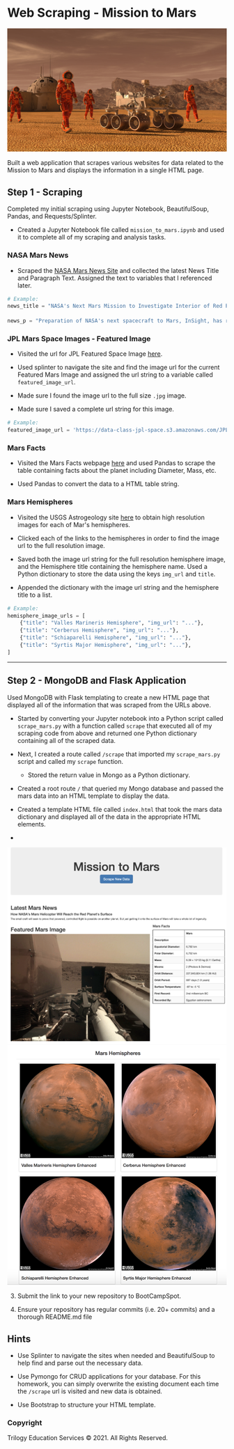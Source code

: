 # Web Scraping - Mission to Mars

![mission_to_mars](Images/mission_to_mars.png)

Built a web application that scrapes various websites for data related to the Mission to Mars and displays the information in a single HTML page. 

## Step 1 - Scraping

Completed my initial scraping using Jupyter Notebook, BeautifulSoup, Pandas, and Requests/Splinter.

* Created a Jupyter Notebook file called `mission_to_mars.ipynb` and used it to complete all of my scraping and analysis tasks. 

### NASA Mars News

* Scraped the [NASA Mars News Site](https://mars.nasa.gov/news/) and collected the latest News Title and Paragraph Text. Assigned the text to variables that  I referenced later.

```python
# Example:
news_title = "NASA's Next Mars Mission to Investigate Interior of Red Planet"

news_p = "Preparation of NASA's next spacecraft to Mars, InSight, has ramped up this summer, on course for launch next May from Vandenberg Air Force Base in central California -- the first interplanetary launch in history from America's West Coast."
```

### JPL Mars Space Images - Featured Image

* Visited the url for JPL Featured Space Image [here](https://data-class-jpl-space.s3.amazonaws.com/JPL_Space/index.html).

* Used splinter to navigate the site and find the image url for the current Featured Mars Image and assigned the url string to a variable called `featured_image_url`.

* Made sure I found the image url to the full size `.jpg` image.

* Made sure I saved a complete url string for this image.

```python
# Example:
featured_image_url = 'https://data-class-jpl-space.s3.amazonaws.com/JPL_Space/image/featured/mars2.jpg'
```

### Mars Facts

* Visited the Mars Facts webpage [here](https://space-facts.com/mars/) and used Pandas to scrape the table containing facts about the planet including Diameter, Mass, etc.

* Used Pandas to convert the data to a HTML table string.

### Mars Hemispheres

* Visited the USGS Astrogeology site [here](https://astrogeology.usgs.gov/search/results?q=hemisphere+enhanced&k1=target&v1=Mars) to obtain high resolution images for each of Mar's hemispheres.

* Clicked each of the links to the hemispheres in order to find the image url to the full resolution image.

* Saved both the image url string for the full resolution hemisphere image, and the Hemisphere title containing the hemisphere name. Used a Python dictionary to store the data using the keys `img_url` and `title`.

* Appended the dictionary with the image url string and the hemisphere title to a list. 

```python
# Example:
hemisphere_image_urls = [
    {"title": "Valles Marineris Hemisphere", "img_url": "..."},
    {"title": "Cerberus Hemisphere", "img_url": "..."},
    {"title": "Schiaparelli Hemisphere", "img_url": "..."},
    {"title": "Syrtis Major Hemisphere", "img_url": "..."},
]
```

- - -

## Step 2 - MongoDB and Flask Application

Used MongoDB with Flask templating to create a new HTML page that displayed all of the information that was scraped from the URLs above.

* Started by converting your Jupyter notebook into a Python script called `scrape_mars.py` with a function called `scrape` that executed all of my scraping code from above and returned one Python dictionary containing all of the scraped data.

* Next, I created a route called `/scrape` that imported my `scrape_mars.py` script and called my `scrape` function.

  * Stored the return value in Mongo as a Python dictionary.

* Created a root route `/` that queried my Mongo database and passed the mars data into an HTML template to display the data.

* Created a template HTML file called `index.html` that took the mars data dictionary and displayed all of the data in the appropriate HTML elements. 
* 
![final_app_part1.png](Images/final_app_part1.png)
![final_app_part2.png](Images/final_app_part2.png)



3. Submit the link to your new repository to BootCampSpot.

4. Ensure your repository has regular commits (i.e. 20+ commits) and a thorough README.md file

## Hints

* Use Splinter to navigate the sites when needed and BeautifulSoup to help find and parse out the necessary data.

* Use Pymongo for CRUD applications for your database. For this homework, you can simply overwrite the existing document each time the `/scrape` url is visited and new data is obtained.

* Use Bootstrap to structure your HTML template.

### Copyright

Trilogy Education Services © 2021. All Rights Reserved.
